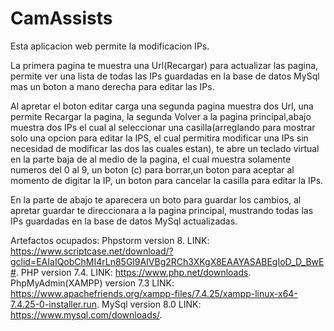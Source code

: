 # CamAssists
Esta aplicacion web permite la modificacion IPs.

La primera pagina te muestra una Url(Recargar) para actualizar las pagina, permite ver una lista de todas las IPs guardadas en la base de datos MySql mas un boton a mano derecha para editar las IPs.

Al apretar el boton editar carga una segunda pagina muestra dos Url, una permite Recargar la pagina, la segunda Volver a la pagina principal,abajo muestra dos IPs el cual al seleccionar una casilla(arreglando para mostrar solo una opcion para editar la IPS, el cual permitira modificar una IPs sin necesidad de modificar las dos las cuales estan), te abre un teclado virtual en la parte baja de al medio de la pagina, el cual muestra solamente numeros del 0 al 9, un boton (c) para borrar,un boton para aceptar al momento de digitar la IP, un boton para cancelar la casilla para editar la IPs.

En la parte de abajo te aparecera un boto para guardar los cambios, al apretar guardar te direccionara a la pagina principal, mustrando todas las IPs guardadas en la base de datos MySql actualizadas.

Artefactos ocupados: Phpstorm version 8. LINK: https://www.scriptcase.net/download/?gclid=EAIaIQobChMI4rLn85Gl9AIVBg2RCh3XKgX8EAAYASABEgIoD_D_BwE#.
                     PHP version 7.4. LINK: https://www.php.net/downloads.
                     PhpMyAdmin(XAMPP) version 7.3 LINK: https://www.apachefriends.org/xampp-files/7.4.25/xampp-linux-x64-7.4.25-0-installer.run.
                     MySql version 8.0 LINK: https://www.mysql.com/downloads/.
